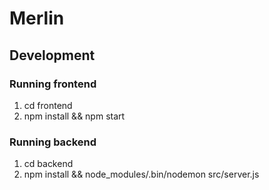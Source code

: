 # Merlin

## Development

### Running frontend
1. cd frontend
2. npm install && npm start

### Running backend
1. cd backend
2. npm install && node_modules/.bin/nodemon src/server.js

